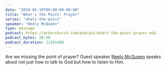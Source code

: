 ```yaml
---
date: "2019-05-19T09:00:00-08:00"
title: "What's the Point: Prayer"
series: "whats-the-point"
speaker: "Neely McQueen"
type: message
podcast: https://arborchurch.com/podcast/whats-the-point-prayer.m4a
podcast_bytes: 28:50
podcast_duration: 21201488
---
```


Are we missing the point of prayer? Guest speaker [Neely McQueen](http://www.occ.org/sm--meet-our-team/) speaks about not just how to talk to God but how to listen to Him.

